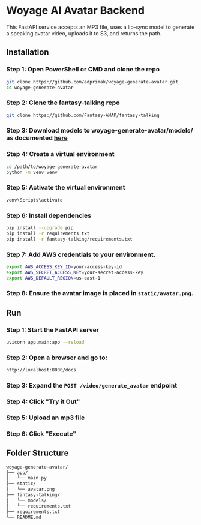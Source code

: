 # Woyage AI Avatar Backend

This FastAPI service accepts an MP3 file, uses a lip-sync model to generate a speaking avatar video, uploads it to S3, and returns the path.

## Installation

### Step 1: Open PowerShell or CMD and clone the repo
```bash
git clone https://github.com/adprimak/woyage-generate-avatar.git
cd woyage-generate-avatar
```

### Step 2: Clone the fantasy-talking repo
```bash
git clone https://github.com/Fantasy-AMAP/fantasy-talking
```

### Step 3: Download models to woyage-generate-avatar/models/ as documented [here](https://github.com/Fantasy-AMAP/fantasy-talking/blob/main/README.md#model-download)

### Step 4: Create a virtual environment
```bash
cd /path/to/woyage-generate-avatar
python -m venv venv
```

### Step 5: Activate the virtual environment
```bash
venv\Scripts\activate
```

### Step 6: Install dependencies
```bash
pip install --upgrade pip
pip install -r requirements.txt
pip install -r fantasy-talking/requirements.txt
```

### Step 7: Add AWS credentials to your environment.
```bash
export AWS_ACCESS_KEY_ID=your-access-key-id
export AWS_SECRET_ACCESS_KEY=your-secret-access-key
export AWS_DEFAULT_REGION=us-east-1
```

### Step 8: Ensure the avatar image is placed in `static/avatar.png`.

## Run

### Step 1: Start the FastAPI server

```bash
uvicorn app.main:app --reload
```

### Step 2: Open a browser and go to:
```bash
http://localhost:8000/docs
```

### Step 3: Expand the `POST /video/generate_avatar` endpoint

### Step 4: Click "Try it Out"

### Step 5: Upload an mp3 file

### Step 6: Click "Execute"

## Folder Structure
```bash
woyage-generate-avatar/
├── app/
│   └── main.py
├── static/
│   └── avatar.png
├── fantasy-talking/
│   └── models/
│   └── requirements.txt
├── requirements.txt
└── README.md
```
